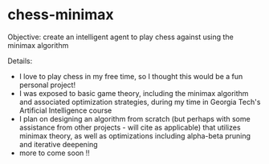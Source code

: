 # chess-minimax

Objective: create an intelligent agent to play chess against using the minimax algorithm 

Details: 
- I love to play chess in my free time, so I thought this would be a fun personal project!
- I was exposed to basic game theory, including the minimax algorithm and associated optimization strategies, during my time in Georgia Tech's Artificial Intelligence course
- I plan on designing an algorithm from scratch (but perhaps with some assistance from other projects - will cite as applicable) that utilizes minimax theory, as well as optimizations including alpha-beta pruning and iterative deepening
- more to come soon !! 
